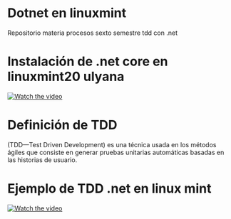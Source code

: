 # Dotnet en linuxmint

Repositorio materia procesos sexto semestre tdd con .net 

# Instalación de .net core en linuxmint20 ulyana

[![Watch the video](https://i2.wp.com/www.swhosting.com/blog/wp-content/uploads/2018/06/Instalar-NET-Core-en-Linux-v2.jpg?fit=1024%2C535&ssl=1)](https://www.youtube.com/embed/8-FireusJic)

# Definición de TDD

(TDD—Test Driven Development) es una técnica usada en los métodos ágiles que consiste en generar pruebas unitarias automáticas basadas en las historias de usuario. 
 
# Ejemplo de TDD .net en linux mint

[![Watch the video](https://recoverit.wondershare.com/images/article/2019/11/fix-youtube-black-screen-1.jpg)](https://www.youtube.com/watch?v=vSxdD7zkF3I&t=687s)

